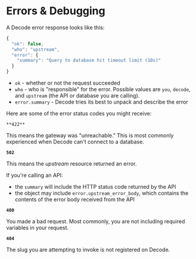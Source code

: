 # Errors & Debugging

A Decode error response looks like this:

```jsx
{
  "ok": false,
  "who": "upstream",
  "error": {
    "summary": "Query to database hit timeout limit (10s)"
  }
}
```

- `ok` - whether or not the request succeeded
- `who` - who is "responsible" for the error. Possible values are `you`, `decode`, and `upstream` (the API or database you are calling).
- `error.summary` - Decode tries its best to unpack and describe the error

Here are some of the error status codes you might receive:

`**422**`

This means the gateway was "unreachable." This is most commonly experienced when Decode can't connect to a database.

**`502`**

This means the _upstream_ resource returned an error.

If you're calling an API:

- the `summary` will include the HTTP status code returned by the API
- the object may include `error.upstream_error_body`, which contains the contents of the error body received from the API

**`400`**

You made a bad request. Most commonly, you are not including required variables in your request.

**`404`**

The slug you are attempting to invoke is not registered on Decode.
